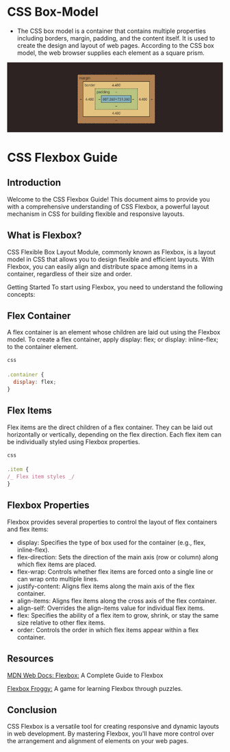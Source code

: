 # CSS Box-Model

- The CSS box model is a container that contains multiple properties including
  borders, margin, padding, and the content itself. It is used to create the design
  and layout of web pages. According to the CSS box model, the web browser
  supplies each element as a square prism.

![alt text](image.png)
# CSS Flexbox Guide

## Introduction

Welcome to the CSS Flexbox Guide! This document aims to provide you with a comprehensive understanding of CSS Flexbox, a powerful layout mechanism in CSS for building flexible and responsive layouts.

## What is Flexbox?

CSS Flexible Box Layout Module, commonly known as Flexbox, is a layout model in CSS that allows you to design flexible and efficient layouts. With Flexbox, you can easily align and distribute space among items in a container, regardless of their size and order.

Getting Started
To start using Flexbox, you need to understand the following concepts:

## Flex Container

A flex container is an element whose children are laid out using the Flexbox model. To create a flex container, apply display: flex; or display: inline-flex; to the container element.

```javascript
css

.container {
  display: flex;
}
```

## Flex Items

Flex items are the direct children of a flex container. They can be laid out horizontally or vertically, depending on the flex direction. Each flex item can be individually styled using Flexbox properties.

```javascript
css

.item {
/_ Flex item styles _/
}
```

## Flexbox Properties

Flexbox provides several properties to control the layout of flex containers and flex items:

- display: Specifies the type of box used for the container (e.g., flex, inline-flex).
- flex-direction: Sets the direction of the main axis (row or column) along which flex items are placed.
- flex-wrap: Controls whether flex items are forced onto a single line or can wrap onto multiple lines.
- justify-content: Aligns flex items along the main axis of the flex container.
- align-items: Aligns flex items along the cross axis of the flex container.
- align-self: Overrides the align-items value for individual flex items.
- flex: Specifies the ability of a flex item to grow, shrink, or stay the same size relative to other flex items.
- order: Controls the order in which flex items appear within a flex container.

## Resources

[MDN Web Docs: Flexbox:](https://developer.mozilla.org/en-US/docs/Web/CSS/CSS_Flexible_Box_Layout) A Complete Guide to Flexbox

[Flexbox Froggy:](https://flexboxfroggy.com/) A game for learning Flexbox through puzzles.

## Conclusion

CSS Flexbox is a versatile tool for creating responsive and dynamic layouts in web development. By mastering Flexbox, you'll have more control over the arrangement and alignment of elements on your web pages.